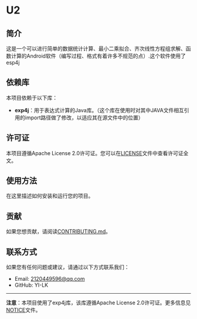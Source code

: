 
# U2

## 简介

这是一个可以进行简单的数据统计计算、最小二乘拟合、齐次线性方程组求解、函数计算的Android软件（编写过程、格式有着许多不规范的点）.这个软件使用了esp4j

## 依赖库

本项目依赖于以下库：

- **exp4j**：用于表达式计算的Java库。（这个库在使用时对其中JAVA文件相互引用的import路径做了修改，以适应其在源文件中的位置）

  

## 许可证

本项目遵循Apache License 2.0许可证。您可以在[LICENSE]文件中查看许可证全文。

[LICENSE]: ./LICENSE

## 使用方法

在这里描述如何安装和运行您的项目。

## 贡献

如果您想贡献，请阅读[CONTRIBUTING.md]。

[CONTRIBUTING.md]: ./CONTRIBUTING.md

## 联系方式

如果您有任何问题或建议，请通过以下方式联系我们：
- Email: 2120449596@qq.com
- GitHub: YI-LK

---
**注意**：本项目使用了exp4j库，该库遵循Apache License 2.0许可证。更多信息见[NOTICE]文件。

[NOTICE]: ./NOTICE
